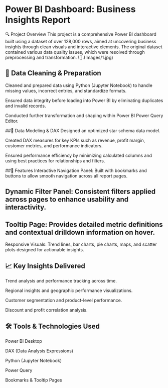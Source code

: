 # Power BI Dashboard: Business Insights Report
🔍 Project Overview
This project is a comprehensive Power BI dashboard built using a dataset of over 128,000 rows, aimed at uncovering business insights through clean visuals and interactive elements. The original dataset contained various data quality issues, which were resolved through preprocessing and transformation.
![].(Images/1.jpg)
## 🧹 Data Cleaning & Preparation
Cleaned and prepared data using Python (Jupyter Notebook) to handle missing values, incorrect entries, and standardize formats.

Ensured data integrity before loading into Power BI by eliminating duplicates and invalid records.

Conducted further transformation and shaping within Power BI Power Query Editor.

##🧠 Data Modeling & DAX
Designed an optimized star schema data model.

Created DAX measures for key KPIs such as revenue, profit margin, customer metrics, and performance indicators.

Ensured performance efficiency by minimizing calculated columns and using best practices for relationships and filters.

##📌 Features
Interactive Navigation Panel: Built with bookmarks and buttons to allow smooth navigation across all report pages.

## Dynamic Filter Panel: Consistent filters applied across pages to enhance usability and interactivity.

## Tooltip Page: Provides detailed metric definitions and contextual drilldown information on hover.

Responsive Visuals: Trend lines, bar charts, pie charts, maps, and scatter plots designed for actionable insights.

## 📈 Key Insights Delivered
Trend analysis and performance tracking across time.

Regional insights and geographic performance visualizations.

Customer segmentation and product-level performance.

Discount and profit correlation analysis.

## 🛠 Tools & Technologies Used
Power BI Desktop

DAX (Data Analysis Expressions)

Python (Jupyter Notebook)

Power Query

Bookmarks & Tooltip Pages

